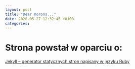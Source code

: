 ```yaml
---
layout: post
title: "Dear morons..." 
date: 2020-05-27 12:32:45 +0100 
categories:
---
```

# Strona powstał w oparciu o:
[Jekyll – generator statycznych stron napisany w języku Ruby](https://jekyllrb.com/)


